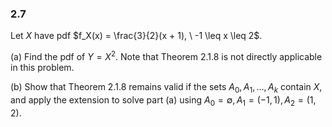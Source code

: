 ### 2.7
Let $X$ have pdf $f_X(x) = \frac{3}{2}(x + 1), \ -1 \leq x \leq 2$.

(a) Find the pdf of $Y = X^2$. Note that Theorem 2.1.8 is not directly applicable in this problem.

(b) Show that Theorem 2.1.8 remains valid if the sets $A_0, A_1, \dots, A_k$ contain $X$, and apply the extension to solve part (a) using $A_0 = \emptyset, A_1 = (-1, 1), A_2 = (1, 2)$.